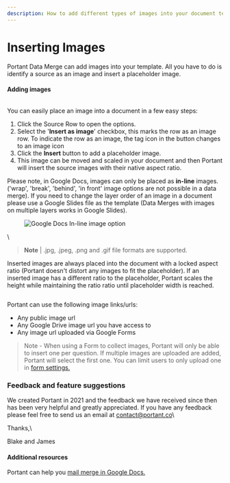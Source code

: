 ```yaml
---
description: How to add different types of images into your document template.
---
```


# Inserting Images

Portant Data Merge can add images into your template. All you have to do is identify a source as an image and insert a placeholder image.

#### Adding images

<figure><img src="https://uploads-ssl.webflow.com/5f3b57b5405f8bd0f98b5e14/60f7d7f59d72cdef5169bd61_Adding%20Images.gif" alt=""><figcaption></figcaption></figure>

You can easily place an image into a document in a few easy steps:

1. Click the Source Row to open the options.
2. Select the '**Insert as image**' checkbox, this marks the row as an image row. To indicate the row as an image, the tag icon in the button changes to an image icon
3. Click the **Insert** button to add a placeholder image.
4. This image can be moved and scaled in your document and then Portant will insert the source images with their native aspect ratio.

Please note, in Google Docs, images can only be placed as **in-line** images. ('wrap', 'break', 'behind', 'in front' image options are not possible in a data merge). If you need to change the layer order of an image in a document please use a Google Slides file as the template (Data Merges with images on multiple layers works in Google Slides).

<figure><img src="https://uploads-ssl.webflow.com/5f3b57b5405f8bd0f98b5e14/6191a3518fa52f5b5f899d31_Screen%20Shot%202021-11-13%20at%2012.08.47%20pm.png" alt="Google Docs In-line image option"><figcaption></figcaption></figure>

‍\


> **Note** | .jpg, .jpeg, .png and .gif file formats are supported.

Inserted images are always placed into the document with a locked aspect ratio (Portant doesn't distort any images to fit the placeholder). If an inserted image has a different ratio to the placeholder, Portant scales the height while maintaining the ratio ratio until placeholder width is reached.

<figure><img src="https://uploads-ssl.webflow.com/5f3b57b5405f8bd0f98b5e14/609cbde3abaac5bac9ab7053_Image%20constraints.png" alt=""><figcaption></figcaption></figure>

Portant can use the following image links/urls:

* Any public image url
* Any Google Drive image url you have access to
* Any image url uploaded via Google Forms

> Note - When using a Form to collect images, Portant will only be able to insert one per question. If multiple images are uploaded are added, Portant will select the first one. You can limit users to only upload one in [form settings.](https://support.google.com/a/users/answer/9308632?hl=en)

### Feedback and feature suggestions

We created Portant in 2021 and the feedback we have received since then has been very helpful and greatly appreciated. If you have any feedback please feel free to send us an email at [contact@portant.co](mailto:contact@portant.co)\


Thanks,\


Blake and James

#### Additional resources

Portant can help you [mail merge in Google Docs.](https://www.portant.co/mail-merge-google-docs)

‍
